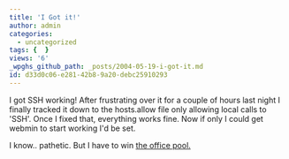 ```yaml
---
title: 'I Got it!'
author: admin
categories:
  - uncategorized
tags: {  }
views: '6'
_wpghs_github_path: _posts/2004-05-19-i-got-it.md
id: d33d0c06-e281-42b8-9a20-debc25910293
---
```

<p>I got SSH working!  After frustrating over it for a couple of hours last night I finally tracked it down to the hosts.allow file only allowing local calls to 'SSH'.  Once I fixed that, everything works fine.  Now if only I could get webmin to start working I'd be set.</p>
<p>I know.. pathetic.  But I have to win <a href="http://bloglos.kicks-ass.net/archives/000148.html">the office pool.</a></p>
